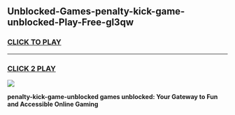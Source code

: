 
## Unblocked-Games-penalty-kick-game-unblocked-Play-Free-gl3qw
<h3>
<a href="https://premium76.site?title=penalty-kick-game-unblocked&ref=23A">CLICK TO PLAY</a></h3>
<hr>

<h3>
<a href="https://premium76.site?title=penalty-kick-game-unblocked&ref=23A">CLICK 2 PLAY</a>
  
</h3>

<a href="https://premium76.site?title=penalty-kick-game-unblocked&ref=23A"><img src="https://clearcache.store/games.png"></a>


**penalty-kick-game-unblocked games unblocked: Your Gateway to Fun and Accessible Online Gaming**
